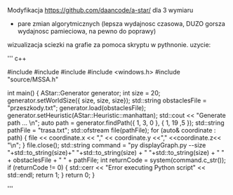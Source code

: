 Modyfikacja https://github.com/daancode/a-star/ dla 3 wymiaru
+ pare zmian algorytmicznych (lepsza wydajnosc czasowa, DUZO gorsza wydajnosc pamieciowa, na pewno do poprawy)

wizualizacja sciezki na grafie za pomoca skryptu w pythnonie.
uzycie:

''' c++

#include <iostream>
#include <fstream>
#include <string>
#include <windows.h>
#include "source/MSSA.h"


int main()
{
    AStar::Generator generator;
    int size = 20;
    generator.setWorldSize({ size, size, size});
    std::string obstaclesFile = "przeszkody.txt";
    generator.load(obstaclesFile);
    generator.setHeuristic(AStar::Heuristic::manhattan);
    std::cout << "Generate path ... \n";
    auto path = generator.findPath({ 1, 3, 0 }, { 1, 19 ,5 });
    std::string pathFile = "trasa.txt";
    std::ofstream file(pathFile);
    for (auto& coordinate : path) {
        file << coordinate.x << "," << coordinate.y <<"," <<coordinate.z<< "\n";
    }
    file.close();
    std::string command = "py displayGraph.py --size "+std::to_string(size)+" "+std::to_string(size) + " "+std::to_string(size) + " " + obstaclesFile + " " + pathFile;
    int returnCode = system(command.c_str());
    if (returnCode != 0) {
        std::cerr << "Error executing Python script" << std::endl;
        return 1;
    }
    return 0;
} 

'''
